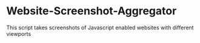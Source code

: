 # Website-Screenshot-Aggregator
This script takes screenshots of Javascript enabled websites with different viewports
